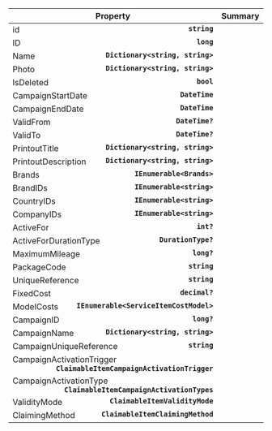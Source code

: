 
| Property | Summary |
|----------|---------|
| id <strong style='float: right;'>``string``</strong> |  |
| ID <strong style='float: right;'>``long``</strong> |  |
| Name <strong style='float: right;'>``Dictionary<string, string>``</strong> |  |
| Photo <strong style='float: right;'>``Dictionary<string, string>``</strong> |  |
| IsDeleted <strong style='float: right;'>``bool``</strong> |  |
| CampaignStartDate <strong style='float: right;'>``DateTime``</strong> |  |
| CampaignEndDate <strong style='float: right;'>``DateTime``</strong> |  |
| ValidFrom <strong style='float: right;'>``DateTime?``</strong> |  |
| ValidTo <strong style='float: right;'>``DateTime?``</strong> |  |
| PrintoutTitle <strong style='float: right;'>``Dictionary<string, string>``</strong> |  |
| PrintoutDescription <strong style='float: right;'>``Dictionary<string, string>``</strong> |  |
| Brands <strong style='float: right;'>``IEnumerable<Brands>``</strong> |  |
| BrandIDs <strong style='float: right;'>``IEnumerable<string>``</strong> |  |
| CountryIDs <strong style='float: right;'>``IEnumerable<string>``</strong> |  |
| CompanyIDs <strong style='float: right;'>``IEnumerable<string>``</strong> |  |
| ActiveFor <strong style='float: right;'>``int?``</strong> |  |
| ActiveForDurationType <strong style='float: right;'>``DurationType?``</strong> |  |
| MaximumMileage <strong style='float: right;'>``long?``</strong> |  |
| PackageCode <strong style='float: right;'>``string``</strong> |  |
| UniqueReference <strong style='float: right;'>``string``</strong> |  |
| FixedCost <strong style='float: right;'>``decimal?``</strong> |  |
| ModelCosts <strong style='float: right;'>``IEnumerable<ServiceItemCostModel>``</strong> |  |
| CampaignID <strong style='float: right;'>``long?``</strong> |  |
| CampaignName <strong style='float: right;'>``Dictionary<string, string>``</strong> |  |
| CampaignUniqueReference <strong style='float: right;'>``string``</strong> |  |
| CampaignActivationTrigger <strong style='float: right;'>``ClaimableItemCampaignActivationTrigger``</strong> |  |
| CampaignActivationType <strong style='float: right;'>``ClaimableItemCampaignActivationTypes``</strong> |  |
| ValidityMode <strong style='float: right;'>``ClaimableItemValidityMode``</strong> |  |
| ClaimingMethod <strong style='float: right;'>``ClaimableItemClaimingMethod``</strong> |  |
